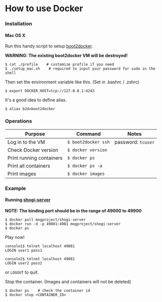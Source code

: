How to use Docker
====

### Installation

#### Mac OS X

Run this handy script to setup [boot2docker](https://github.com/boot2docker/boot2docker).

**WARNING: The existing boot2docker VM will be destroyed!**

```
$ cat ./profile    # customize profile if you need
$ ./setup_mac.sh    # required to input your password for sudo in the shell
```

Then set the environment variable like this. (Set in .bashrc / .zshrc)

```
$ export DOCKER_HOST=tcp://127.0.0.1:4243
```

It's a good idea to define alias.

```
$ alias b2d=boot2docker
```


### Operations

| Purpose | Command | Notes |
| --- | --- | --- |
|Log in to the VM|```$ boot2docker ssh```|password: ```tcuser```|
|Check Docker version|```$ docker version```||
|Print running containers|```$ docker ps```||
|Print all containers|```$ docker ps -a```||
|Print images|```$ docker images```||

### Example

#### Running [shogi-server](https://index.docker.io/u/mogproject/shogi-server/)


**NOTE: The binding port should be in the range of 49000 to 49900**

```
$ docker pull mogproject/shogi-server
$ docker run -d -p 49081:4081 mogproject/shogi-server
$ docker ps
```

Play now!

```
console1$ telnet localhost 49081
LOGIN user1 pass1
```

```
console2$ telnet localhost 49081
LOGIN user2 pass2
```

or ```LOGOUT``` to quit.

Stop the container. (Images and containers will not be deleted)

```
$ docker ps    # check the container id
$ docker stop <CONTAINER_ID>
```
